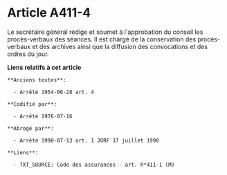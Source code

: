 # Article A411-4

Le secrétaire général rédige et soumet à l'approbation du conseil les procès-verbaux des séances. Il est chargé de la
conservation des procès-verbaux et des archives ainsi que la diffusion des convocations et des ordres du jour.

**Liens relatifs à cet article**

	**Anciens textes**:

	  - Arrêté 1954-06-28 art. 4

	**Codifié par**:

	  - Arrêté 1976-07-16

	**Abrogé par**:

	  - Arrêté 1990-07-13 art. 1 JORF 17 juillet 1990

	**Liens**:

	  - TXT_SOURCE: Code des assurances - art. R*411-1 (M)
